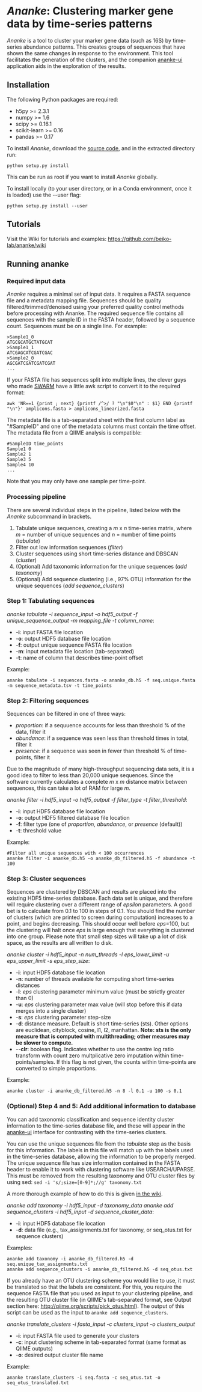 # *Ananke*: Clustering marker gene data by time-series patterns
*Ananke* is a tool to cluster your marker gene data (such as 16S) by time-series abundance patterns. This creates groups of sequences that have shown the same changes in response to the environment. This tool facilitates the generation of the clusters, and the companion [ananke-ui](https://github.com/beiko-lab/ananke-ui) application aids in the exploration of the results.

## Installation
The following Python packages are required:
- h5py >= 2.3.1
- numpy >= 1.6
- scipy >= 0.16.1
- scikit-learn >= 0.16
- pandas >= 0.17

To install *Ananke*, download the [source code](https://github.com/beiko-lab/ananke/archive/master.zip), and in the extracted directory run:
```
python setup.py install
```
This can be run as root if you want to install *Ananke* globally.

To install locally (to your user directory, or in a Conda environment, once it is loaded) use the --user flag:
```
python setup.py install --user
```
## Tutorials
Visit the Wiki for tutorials and examples: https://github.com/beiko-lab/ananke/wiki

## Running ananke
### Required input data
*Ananke* requires a minimal set of input data. It requires a FASTA sequence file and a metadata mapping file. Sequences should be quality filtered/trimmed/denoised using your preferred quality control methods before processing with Ananke. The required sequence file contains all sequences with the sample ID in the FASTA header, followed by a sequence count. Sequences must be on a single line. For example:
```
>Sample1_0
ATGCGCATGCTATGCAT
>Sample1_1
ATCGAGCATCGATCGAC
>Sample2_0
AGCGATCGATCGATCGAT
...
```
If your FASTA file has sequences split into multiple lines, the clever guys who made [SWARM](https://github.com/torognes/swarm#linearization) have a little awk script to convert it to the required format:
```
awk 'NR==1 {print ; next} {printf /^>/ ? "\n"$0"\n" : $1} END {printf "\n"}' amplicons.fasta > amplicons_linearized.fasta
```

The metadata file is a tab-separated sheet with the first column label as "#SampleID" and one of the metadata columns must contain the time offset. The metadata file from a QIIME analysis is compatible:
```
#SampleID time_points
Sample1 0
Sample2 1
Sample3 5
Sample4 10
...
```
Note that you may only have one sample per time-point.

### Processing pipeline
There are several individual steps in the pipeline, listed below with the *Ananke* subcommand in brackets.

1. Tabulate unique sequences, creating a *m* x *n* time-series matrix, where *m* = number of unique sequences and *n* = number of time points (*tabulate*)
2. Filter out low information sequences (*filter*)
3. Cluster sequences using short time-series distance and DBSCAN (*cluster*)
4. (Optional) Add taxonomic information for the unique sequences (*add taxonomy*)
5. (Optional) Add sequence clustering (i.e., 97% OTU) information for the unique sequences (*add sequence_clusters*)

### Step 1: Tabulating sequences

*ananke tabulate -i sequence_input -o hdf5_output -f unique_sequence_output -m mapping_file -t column_name*:
- -**i**: input FASTA file location
- -**o**: output HDF5 database file location
- -**f**: output unique sequence FASTA file location
- -**m**: input metadata file location (tab-separated)
- -**t**: name of column that describes time-point offset

Example:
```
ananke tabulate -i sequences.fasta -o ananke_db.h5 -f seq.unique.fasta -m sequence_metadata.tsv -t time_points
```

### Step 2: Filtering sequences

Sequences can be filtered in one of three ways:
- *proportion*: if a sequuence accounts for less than threshold % of the data, filter it
- *abundance*: if a sequence was seen less than threshold times in total, filter it
- *presence*: if a sequence was seen in fewer than threshold % of time-points, filter it

Due to the magnitude of many high-throughput sequencing data sets, it is a good idea to filter to less than 20,000 unique sequences. Since the software currently calculates a complete *m* x *m* distance matrix between sequences, this can take a lot of RAM for large *m*.

*ananke filter -i hdf5_input -o hdf5_output -f filter_type -t filter_threshold*:
- -**i**: input HDF5 database file location
- -**o**: output HDF5 filtered database file location
- -**f**: filter type (one of *proportion*, *abundance*, or *presence* (default))
- -**t**: threshold value

Example:
```
#Filter all unique sequences with < 100 occurrences
ananke filter -i ananke_db.h5 -o ananke_db_filtered.h5 -f abundance -t 100
```

### Step 3: Cluster sequences

Sequences are clustered by DBSCAN and results are placed into the existing HDF5 time-series database. Each data set is unique, and therefore will require clustering over a different range of *epsilon* parameters. A good bet is to calculate from 0.1 to 100 in steps of 0.1. You should find the number of clusters (which are printed to screen during computation) increases to a point, and begins decreasing. This should occur well before *eps*=100, but the clustering will halt once *eps* is large enough that everything is clustered into one group. Please note that small step sizes will take up a lot of disk space, as the results are all written to disk. 

*ananke cluster -i hdf5_input -n num_threads -l eps_lower_limit -u eps_upper_limit -s eps_step_size*:
- -**i**: input HDF5 database file location
- -**n**: number of threads available for computing short time-series distances
- -**l**: *eps* clustering parameter minimum value (must be strictly greater than 0)
- -**u**: *eps* clustering parameter max value (will stop before this if data merges into a single cluster)
- -**s**: *eps* clustering parameter step-size
- -**d**: distance measure. Default is short time-series (sts). Other options are euclidean, cityblock, cosine, l1, l2, manhattan. **Note: sts is the only measure that is computed with multithreading; other measures may be slower to compute.**
- --**clr**: boolean flag. Indicates whether to use the centre log ratio transform with count zero multplicative zero imputation within time-points/samples. If this flag is not given, the counts within time-points are converted to simple proportions.

Example:
```
ananke cluster -i ananke_db_filtered.h5 -n 8 -l 0.1 -u 100 -s 0.1
```

### (Optional) Step 4 and 5: Add additional information to database

You can add taxonomic classification and sequence identity cluster information to the time-series database file, and these will appear in the [ananke-ui](https://github.com/beiko-lab/ananke-ui) interface for contrasting with the time-series clusters.

You can use the unique sequences file from the *tabulate* step as the basis for this information. The labels in this file will match up with the labels used in the time-series database, allowing the information to be properly merged. The unique sequence file has size information contained in the FASTA header to enable it to work with clustering software like USEARCH/UPARSE. This must be removed from the resulting taxonomy and OTU cluster files by using sed: `sed -i 's/;size=[0-9]*;//g' taxonomy.txt`

A more thorough example of how to do this is given [in the wiki](https://github.com/beiko-lab/ananke/wiki/Generating-OTUs-and-taxonomy-for-import-into-ananke).

*ananke add taxonomy -i hdf5_input -d taxonomy_data*
*ananke add sequence_clusters -i hdf5_input -d sequence_cluster_data*:
- -**i**: input HDF5 database file location
- -**d**: data file (e.g., tax_assignments.txt for taxonomy, or seq_otus.txt for sequence clusters)

Examples:
```
ananke add taxonomy -i ananke_db_filtered.h5 -d seq.unique_tax_assignments.txt
ananke add sequence_clusters -i ananke_db_filtered.h5 -d seq_otus.txt
```

If you already have an OTU clustering scheme you would like to use, it must be translated so that the labels are consistent. For this, you require the sequence FASTA file that you used as input to your clustering pipeline, and the resulting OTU cluster file (in QIIME's tab-separated format, see Output section here: http://qiime.org/scripts/pick_otus.html). The output of this script can be used as the input to `ananke add sequence_clusters`.

*ananke translate_clusters -i fasta_input -c clusters_input -o clusters_output*
- -**i**: input FASTA file used to generate your clusters
- -**c**: input clustering scheme in tab-separated format (same format as QIIME outputs)
- -**o**: desired output cluster file name

Example:
```
ananke translate_clusters -i seq.fasta -c seq_otus.txt -o seq_otus_translated.txt
```
